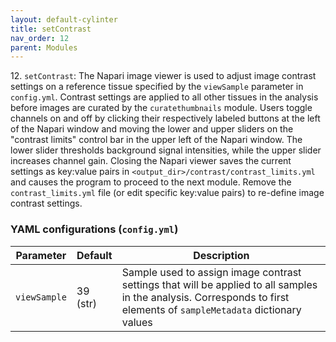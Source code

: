 ```yaml
---
layout: default-cylinter
title: setContrast
nav_order: 12
parent: Modules
---
```


12\. `setContrast`: The Napari image viewer is used to adjust image contrast settings on a reference tissue specified by the `viewSample` parameter in `config.yml`. Contrast settings are applied to all other tissues in the analysis before images are curated by the `curatethumbnails` module. Users toggle channels on and off by clicking their respectively labeled buttons at the left of the Napari window and moving the lower and upper sliders on the "contrast limits" control bar in the upper left of the Napari window. The lower slider thresholds background signal intensities, while the upper slider increases channel gain. Closing the Napari viewer saves the current settings as key:value pairs in `<output_dir>/contrast/contrast_limits.yml` and causes the program to proceed to the next module. Remove the `contrast_limits.yml` file (or edit specific key:value pairs) to re-define image contrast settings.

### YAML configurations (`config.yml`)

| Parameter | Default | Description |
| --- | --- | --- |
| `viewSample` | 39 (str) | Sample used to assign image contrast settings that will be applied to all samples in the analysis. Corresponds to first elements of `sampleMetadata` dictionary values |
